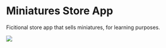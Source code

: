 # Miniatures Store App  

Ficitional store app that sells miniatures, for learning purposes.  

![](/readme-images/store-front.png)  